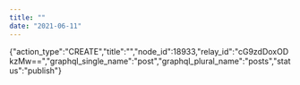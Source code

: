 ```yaml
---
title: ""
date: "2021-06-11"
---
```


{"action\_type":"CREATE","title":"","node\_id":18933,"relay\_id":"cG9zdDoxODkzMw==","graphql\_single\_name":"post","graphql\_plural\_name":"posts","status":"publish"}
